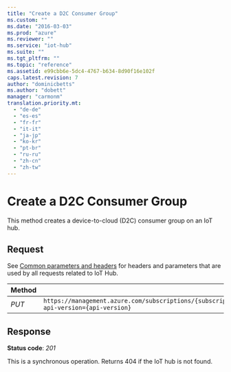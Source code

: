 ```yaml
---
title: "Create a D2C Consumer Group"
ms.custom: ""
ms.date: "2016-03-03"
ms.prod: "azure"
ms.reviewer: ""
ms.service: "iot-hub"
ms.suite: ""
ms.tgt_pltfrm: ""
ms.topic: "reference"
ms.assetid: e99cbb6e-5dc4-4767-b634-8d90f16e102f
caps.latest.revision: 7
author: "dominicbetts"
ms.author: "dobett"
manager: "carmonm"
translation.priority.mt: 
  - "de-de"
  - "es-es"
  - "fr-fr"
  - "it-it"
  - "ja-jp"
  - "ko-kr"
  - "pt-br"
  - "ru-ru"
  - "zh-cn"
  - "zh-tw"
---
```

# Create a D2C Consumer Group
This method creates a device-to-cloud (D2C) consumer group on an IoT hub.  
  
## Request  
 See [Common parameters and headers](../resourceprovider/iot-hub-resource-provider-rest.md#bk_common) for headers and parameters that are used by all requests related to IoT Hub.  
  
|Method|Request URI|  
|------------|-----------------|  
|*PUT*|`https://management.azure.com/subscriptions/{subscriptionId}/resourceGroups/{resourceGroupName}/providers/Microsoft.Devices/IotHubs/{IotHubName}/events/ConsumerGroups/{consumerGroupName}?api-version={api-version}`|  
  
## Response  
 **Status code**: *201*  
  
 This is a synchronous operation. Returns 404 if the IoT hub is not found.